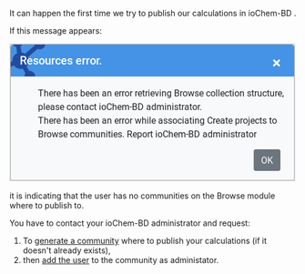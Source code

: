 It can happen the first time we try to publish our calculations in ioChem-BD .

If this message appears: 

![](/general/images/create-publish-error.png)

it is indicating that the user has no communities on the Browse module where to publish to. 

You have to contact your ioChem-BD administrator and request:

  1.  To [generate a community](https://documentation.iochem-bd.org/installation/publishing-endpoints-definition.html) where to publish your calculations (if it doesn't already exists),
  2.  then [add the user](https://documentation.iochem-bd.org/installation/publishing-endpoints-definition.html#assign-community-publishers) to the community as administator.

 
